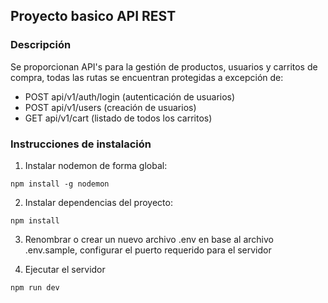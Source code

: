 ## Proyecto basico API REST

### Descripción
Se proporcionan API's para la gestión de productos, usuarios y carritos de compra, todas las rutas se encuentran protegidas a excepción de:
- POST api/v1/auth/login (autenticación de usuarios)
- POST api/v1/users (creación de usuarios)
- GET api/v1/cart (listado de todos los carritos)

### Instrucciones de instalación
1. Instalar nodemon de forma global:
```
npm install -g nodemon
```

2. Instalar dependencias del proyecto:
```
npm install
```

3. Renombrar o crear un nuevo archivo .env en base al archivo .env.sample, configurar el puerto requerido para el servidor

4. Ejecutar el servidor
```
npm run dev
```
